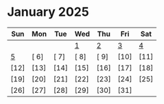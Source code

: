# January 2025

| Sun                 | Mon  | Tue  | Wed                 | Thu                 | Fri                 | Sat                 |
| ------------------- | ---- | ---- | ------------------- | ------------------- | ------------------- | ------------------- |
|                     |      |      | [ 1](./01-01-2025/) | [ 2](./02-01-2025/) | [ 3](./03-01-2025/) | [ 4](./04-01-2025/) |
| [ 5](./05-01-2024/) | [ 6] | [ 7] | [ 8]                | [ 9]                | [10]                | [11]                |
| [12]                | [13] | [14] | [15]                | [16]                | [17]                | [18]                |
| [19]                | [20] | [21] | [22]                | [23]                | [24]                | [25]                |
| [26]                | [27] | [28] | [29]                | [30]                | [31]                |                     |
